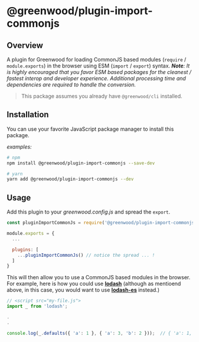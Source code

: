# @greenwood/plugin-import-commonjs

## Overview
A plugin for Greenwood for loading CommonJS based modules (`require` / `module.exports`) in the browser using ESM (`import` / `export`) syntax.  _**Note**: It is highly encouraged that you favor ESM based packages for the cleanest / fastest interop and developer experience.  Additional processing time and dependencies are required to handle the conversion._

> This package assumes you already have `@greenwood/cli` installed.

## Installation
You can use your favorite JavaScript package manager to install this package.

_examples:_
```bash
# npm
npm install @greenwood/plugin-import-commonjs --save-dev

# yarn
yarn add @greenwood/plugin-import-commonjs --dev
```

## Usage
Add this plugin to your _greenwood.config.js_ and spread the `export`.

```javascript
const pluginImportCommonJs = require('@greenwood/plugin-import-commonjs');

module.exports = {
  ...

  plugins: [
    ...pluginImportCommonJs() // notice the spread ... !
  ]
}
```

This will then allow you to use a CommonJS based modules in the browser.   For example, here is how you could use [**lodash**](https://lodash.com/) (although as mentioend above, in this case, you would want to use [**lodash-es**](https://www.npmjs.com/package/lodash-es) instead.)

```javascript
// <script src="my-file.js">
import _ from 'lodash';

.
.

console.log(_.defaults({ 'a': 1 }, { 'a': 3, 'b': 2 }));  // { 'a': 1, 'b': 2 }
```